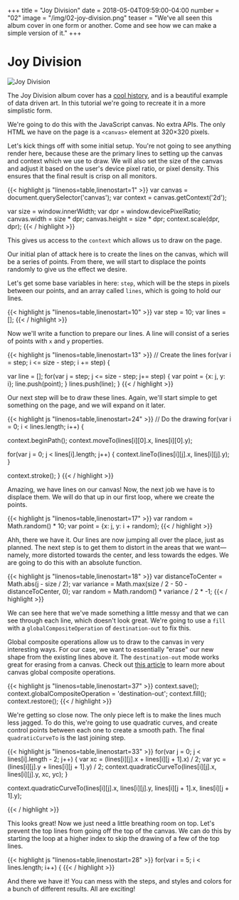 +++
title = "Joy Division"
date = 2018-05-04T09:59:00-04:00
number = "02"
image = "/img/02-joy-division.png"
teaser = "We've all seen this album cover in one form or another. Come and see how we can make a simple version of it."
+++

# Joy Division

![Joy Division](/img/02-joy-division.png)

The Joy Division album cover has a [cool history](https://blogs.scientificamerican.com/sa-visual/pop-culture-pulsar-origin-story-of-joy-division-s-unknown-pleasures-album-cover-video/), and is a beautiful example of data driven art. In this tutorial we're going to recreate it in a more simplistic form.

We're going to do this with the JavaScript canvas. No extra APIs. The only HTML we have on the page is a `<canvas>` element at 320&times;320 pixels.

Let's kick things off with some initial setup. You're not going to see anything render here, because these are the primary lines to setting up the canvas and context which we use to draw. We will also set the size of the canvas and adjust it based on the user's device pixel ratio, or pixel density. This ensures that the final result is crisp on all monitors.

<div id="tmd-1" class="tmd-trigger" data-from="0">
{{< highlight js "linenos=table,linenostart=1" >}}
var canvas = document.querySelector('canvas');
var context = canvas.getContext('2d');

var size = window.innerWidth;
var dpr = window.devicePixelRatio;
canvas.width = size * dpr;
canvas.height = size * dpr;
context.scale(dpr, dpr);
{{< / highlight >}}
</div>

This gives us access to the `context` which allows us to draw on the page. 

Our initial plan of attack here is to create the lines on the canvas, which will be a series of points. From there, we will start to displace the points randomly to give us the effect we desire.

Let's get some base variables in here: `step`, which will be the steps in pixels between our points, and an array called `lines`, which is going to hold our lines.

<div id="tmd-2" class="tmd-trigger" data-from="10">
{{< highlight js "linenos=table,linenostart=10" >}}
var step = 10;
var lines = [];
{{< / highlight >}}
</div>

Now we'll write a function to prepare our lines. A line will consist of a series of points with `x` and `y` properties.

<div class="tmd-trigger" data-from="13">
{{< highlight js "linenos=table,linenostart=13" >}}
// Create the lines
for(var i = step; i <= size - step; i += step) {
    
  var line = [];
  for(var j = step; j <= size - step; j+= step) {
    var point = {x: j, y: i};
    line.push(point);
  } 
  lines.push(line);
}
{{< / highlight >}}
</div>

Our next step will be to draw these lines. Again, we'll start simple to get something on the page, and we will expand on it later.

<div class="tmd-trigger" data-from="24">
{{< highlight js "linenos=table,linenostart=24" >}}
// Do the drawing
for(var i = 0; i < lines.length; i++) {

  context.beginPath();
  context.moveTo(lines[i][0].x, lines[i][0].y);
  
  for(var j = 0; j < lines[i].length; j++) {
    context.lineTo(lines[i][j].x, lines[i][j].y);
  }

  context.stroke();
}
{{< / highlight >}}
</div>

Amazing, we have lines on our canvas! Now, the next job we have is to displace them. We will do that up in our first loop, where we create the points. 

<div id="tmd-5" class="tmd-trigger" data-from="18" data-to="19" data-indent="2">
{{< highlight js "linenos=table,linenostart=17" >}}
var random = Math.random() * 10;
var point = {x: j, y: i + random};
{{< / highlight >}}
</div>

Ahh, there we have it. Our lines are now jumping all over the place, just as planned. The next step is to get them to distort in the areas that we want—namely, more distorted towards the center, and less towards the edges. We are going to do this with an absolute function.

<div class="tmd-trigger" data-from="18" data-to="19" data-indent="2">
{{< highlight js "linenos=table,linenostart=18" >}}
var distanceToCenter = Math.abs(j - size / 2);
var variance = Math.max(size / 2 - 50 - distanceToCenter, 0);
var random = Math.random() * variance / 2 * -1;
{{< / highlight >}}
</div>

We can see here that we've made something a little messy and that we can see through each line, which doesn't look great. We're going to use a `fill` with a `globalCompositeOperation` of `destination-out` to fix this.

Global composite operations allow us to draw to the canvas in very interesting ways. For our case, we want to essentially "erase" our new shape from the existing lines above it. The `destination-out` mode works great for erasing from a canvas. Check out [this article](https://developer.mozilla.org/en-US/docs/Web/API/CanvasRenderingContext2D/globalCompositeOperation) to learn more about canvas global composite operations.

<div id="tmd-6" class="tmd-trigger" data-from="37" data-to="37">
{{< highlight js "linenos=table,linenostart=37" >}}
  context.save();
  context.globalCompositeOperation = 'destination-out';
  context.fill();
  context.restore();
{{< / highlight >}}
</div>

We're getting so close now. The only piece left is to make the lines much less jagged. To do this, we're going to use quadratic curves, and create control points between each one to create a smooth path. The final `quadraticCurveTo` is the last joining step.

<div id="tmd-7" class="tmd-trigger" data-from="33" data-to="37">
{{< highlight js "linenos=table,linenostart=33" >}}
  for(var j = 0; j < lines[i].length - 2; j++) {
    var xc = (lines[i][j].x + lines[i][j + 1].x) / 2;
    var yc = (lines[i][j].y + lines[i][j + 1].y) / 2;
    context.quadraticCurveTo(lines[i][j].x, lines[i][j].y, xc, yc);
  }

  context.quadraticCurveTo(lines[i][j].x, lines[i][j].y, lines[i][j + 1].x, lines[i][j + 1].y);

{{< / highlight >}}
</div>

This looks great! Now we just need a little breathing room on top. Let's prevent the top lines from going off the top of the canvas. We can do this by starting the loop at a higher index to skip the drawing of a few of the top lines.

<div id="tmd-8" class="tmd-trigger" data-from="28" data-to="29">
{{< highlight js "linenos=table,linenostart=28" >}}
for(var i = 5; i < lines.length; i++) {
{{< / highlight >}}
</div>

And there we have it! You can mess with the steps, and styles and colors for a bunch of different results. All are exciting!
